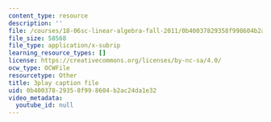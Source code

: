 ```yaml
---
content_type: resource
description: ''
file: /courses/18-06sc-linear-algebra-fall-2011/0b40037829358f998604b2ac24da1e32_QuZL5IKpO_U.srt
file_size: 58568
file_type: application/x-subrip
learning_resource_types: []
license: https://creativecommons.org/licenses/by-nc-sa/4.0/
ocw_type: OCWFile
resourcetype: Other
title: 3play caption file
uid: 0b400378-2935-8f99-8604-b2ac24da1e32
video_metadata:
  youtube_id: null
---
```

